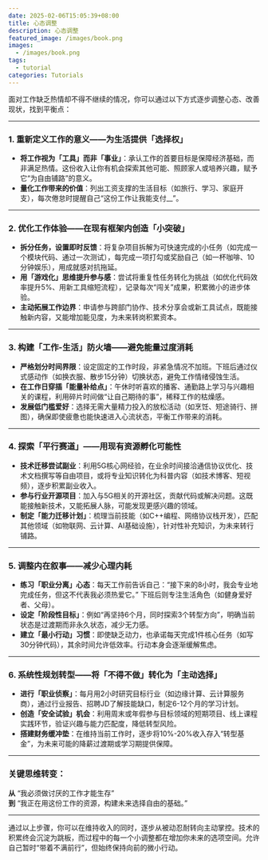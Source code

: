 ```yaml
---
date: 2025-02-06T15:05:39+08:00
title: 心态调整
description: 心态调整
featured_image: /images/book.png
images:
  - /images/book.png
tags:
  - tutorial
categories: Tutorials
---
```

面对工作缺乏热情却不得不继续的情况，你可以通过以下方式逐步调整心态、改善现状，找到平衡点：

---

### **1. 重新定义工作的意义——为生活提供「选择权」**
- **将工作视为「工具」而非「事业」**：承认工作的首要目标是保障经济基础，而非满足热情。这份收入让你有机会探索其他可能、照顾家人或培养兴趣，赋予它“为自由铺路”的意义。
- **量化工作带来的价值**：列出工资支撑的生活目标（如旅行、学习、家庭开支），每次倦怠时提醒自己“这份工作让我能支付__”。

---

### **2. 优化工作体验——在现有框架内创造「小突破」**
- **拆分任务，设置即时反馈**：将复杂项目拆解为可快速完成的小任务（如完成一个模块代码、通过一次测试），每完成一项打勾或奖励自己（如一杯咖啡、10分钟娱乐），用成就感对抗拖延。
- **用「游戏化」思维提升参与感**：尝试将重复性任务转化为挑战（如优化代码效率提升5%、用新工具缩短流程），记录每次“闯关”成果，积累微小的进步体验。
- **主动拓展工作边界**：申请参与跨部门协作、技术分享会或新工具试点，既能接触新内容，又能增加能见度，为未来转岗积累资本。

---

### **3. 构建「工作-生活」防火墙——避免能量过度消耗**
- **严格划分时间界限**：设定固定的工作时段，非紧急情况不加班。下班后通过仪式感动作（如换衣服、散步15分钟）切换状态，避免工作情绪侵蚀生活。
- **在工作日穿插「能量补给点」**：午休时听喜欢的播客、通勤路上学习与兴趣相关的课程，利用碎片时间做“让自己期待的事”，稀释工作的枯燥感。
- **发展低门槛爱好**：选择无需大量精力投入的放松活动（如烹饪、短途骑行、拼图），确保即使疲惫也能快速进入心流状态，平衡工作带来的消耗。

---

### **4. 探索「平行赛道」——用现有资源孵化可能性**
- **技术迁移尝试副业**：利用5G核心网经验，在业余时间接洽通信协议优化、技术文档撰写等自由项目，或将专业知识转化为科普内容（如技术博客、短视频），逐步积累副业收入。
- **参与行业开源项目**：加入与5G相关的开源社区，贡献代码或解决问题。这既能接触新技术，又能拓展人脉，可能发现更感兴趣的领域。
- **制定「能力迁移计划」**：梳理当前技能（如C++编程、网络协议栈开发），匹配其他领域（如物联网、云计算、AI基础设施），针对性补充知识，为未来转行铺路。

---

### **5. 调整内在叙事——减少心理内耗**
- **练习「职业分离」心态**：每天工作前告诉自己：“接下来的8小时，我会专业地完成任务，但这不代表我必须热爱它。” 下班后则专注生活角色（如健身爱好者、父母）。
- **设定「阶段性目标」**：例如“再坚持6个月，同时探索3个转型方向”，明确当前状态是过渡期而非永久状态，减少无力感。
- **建立「最小行动」习惯**：即使缺乏动力，也承诺每天完成1件核心任务（如写30分钟代码），其余时间允许低效率。行动本身会逐渐缓解焦虑。

---

### **6. 系统性规划转型——将「不得不做」转化为「主动选择」**
- **进行「职业侦察」**：每月用2小时研究目标行业（如边缘计算、云计算服务商），通过行业报告、招聘JD了解技能缺口，制定6-12个月的学习计划。
- **创造「安全试验」机会**：利用周末或年假参与目标领域的短期项目、线上课程实践环节，验证兴趣与能力匹配度，降低转型风险。
- **搭建财务缓冲垫**：在维持当前工作时，逐步将10%-20%收入存入“转型基金”，为未来可能的降薪过渡期或学习期提供保障。

---

### **关键思维转变：**
**从** “我必须做讨厌的工作才能生存”  
**到** “我正在用这份工作的资源，构建未来选择自由的基础。”

---

通过以上步骤，你可以在维持收入的同时，逐步从被动忍耐转向主动掌控。技术的积累终会沉淀为跳板，而过程中的每一个小调整都在增加你未来的选项空间。允许自己暂时“带着不满前行”，但始终保持向前的微小行动。